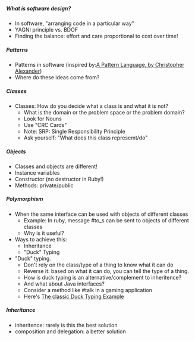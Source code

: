 ##### What is software design?
* In software, "arranging code in a particular way"
* YAGNI principle vs. BDOF
* Finding the balance: effort and care proportional to cost over time!

##### Patterns
* Patterns in software (inspired by:[A Pattern Language, by Christopher Alexander](http://www.amazon.com/gp/product/0195019199))
* Where do these ideas come from?

##### Classes
* Classes: How do you decide what a class is and what it is not?
  * What is the domain or the problem space or the problem domain?
  * Look for Nouns
  * Use "CRC Cards"
  * Note: SRP: Single Responsibility Principle
  * Ask yourself: "What does this class represemt/do"

##### Objects
* Classes and objects are different!
* Instance variables
* Constructor (no destructor in Ruby!)
* Methods: private/public

##### Polymorphism
* When the same interface can be used with objects of different classes
  * Example: In ruby, message #to_s can be sent to objects of different classes
  * Why is it useful?
* Ways to achieve this:
  * Inheritance
  * "Duck" Typing
* "Duck" typing.
  * Don't rely on the class/type of a thing to know what it can do
  * Reverse it: based on what it can do, you can tell the type of a thing.
  * How is duck typing is an alternative/complement to inheritence?
  * And what about Java interfaces?
  * Consider a method like #talk in a gaming application
  * Here's <a href="/content/topics/arch/duck_typing.md">The classic Duck Typing Example</a>

##### Inheritance
* inheritence: rarely is this the best solution
* composition and delegation: a better solution

